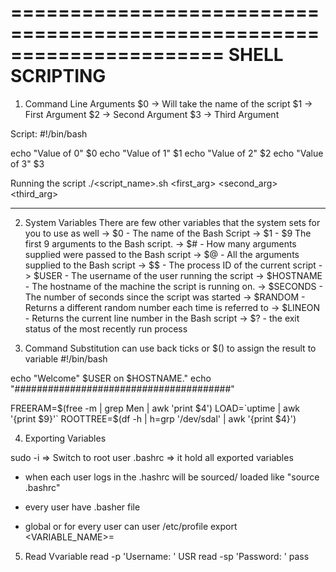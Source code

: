 ======================================================================
SHELL SCRIPTING
======================================================================
1. Command Line Arguments
  $0 -> Will take the name of the script
  $1 -> First Argument
  $2 -> Second Argument
  $3 -> Third Argument

Script:
#!/bin/bash

echo "Value of 0"
$0
echo "Value of 1"
$1
echo "Value of 2"
$2
echo "Value of 3"
$3


Running the script ./<script_name>.sh <first_arg> <second_arg> <third_arg>

---------------------------------------------------------
2. System Variables
There are few other variables that the system sets for you to use as well
-> $0 - The name of the Bash Script
-> $1 - $9 The first 9 arguments to the Bash script. 
-> $#  - How many arguments supplied were passed to the Bash script
-> $@  - All the arguments supplied to the Bash script
-> $$ - The process ID of the current script
-> $USER - The username of the user  running the script
-> $HOSTNAME - The hostname of the machine the script is running on.
-> $SECONDS - The number of seconds since the script was started
-> $RANDOM - Returns a different random number each time is referred to
-> $LINEON  - Returns the current line number in the Bash script
-> $? - the exit status of the most recently run process

3. Command Substitution
can use back ticks or  $() to assign the result to variable
#!/bin/bash

echo "Welcome"  $USER on $HOSTNAME."
echo "#######################################"

FREERAM=$(free -m | grep Men | awk 'print $4')
LOAD=`uptime | awk '{print $9}'`
ROOTTREE=$(df -h | h=grp '/dev/sdal' | awk '{print $4}')

4. Exporting Variables

sudo -i => Switch to root user
.bashrc => it hold all exported variables
- when each user logs in the .hashrc will be sourced/ loaded like "source .bashrc"
- every user have .basher file

- global or for every user can user /etc/profile
export <VARIABLE_NAME>=<value>

5. Read Vvariable
read -p 'Username: ' USR
read -sp 'Password: ' pass
